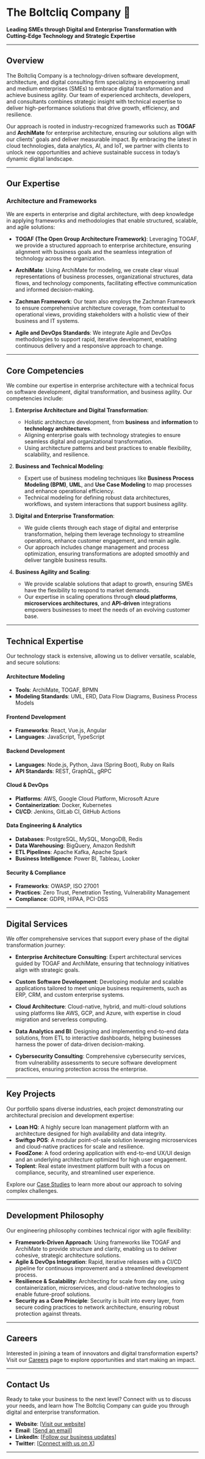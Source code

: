 # The Boltcliq Company 🚀

**Leading SMEs through Digital and Enterprise Transformation with Cutting-Edge Technology and Strategic Expertise**

---

## Overview

The Boltcliq Company is a technology-driven software development, architecture, and digital consulting firm specializing in empowering small and medium enterprises (SMEs) to embrace digital transformation and achieve business agility. Our team of experienced architects, developers, and consultants combines strategic insight with technical expertise to deliver high-performance solutions that drive growth, efficiency, and resilience.

Our approach is rooted in industry-recognized frameworks such as **TOGAF** and **ArchiMate** for enterprise architecture, ensuring our solutions align with our clients' goals and deliver measurable impact. By embracing the latest in cloud technologies, data analytics, AI, and IoT, we partner with clients to unlock new opportunities and achieve sustainable success in today’s dynamic digital landscape.

---

## Our Expertise

### Architecture and Frameworks
We are experts in enterprise and digital architecture, with deep knowledge in applying frameworks and methodologies that enable structured, scalable, and agile solutions:

- **TOGAF (The Open Group Architecture Framework)**: Leveraging TOGAF, we provide a structured approach to enterprise architecture, ensuring alignment with business goals and the seamless integration of technology across the organization.
  
- **ArchiMate**: Using ArchiMate for modeling, we create clear visual representations of business processes, organizational structures, data flows, and technology components, facilitating effective communication and informed decision-making.

- **Zachman Framework**: Our team also employs the Zachman Framework to ensure comprehensive architecture coverage, from contextual to operational views, providing stakeholders with a holistic view of their business and IT systems.

- **Agile and DevOps Standards**: We integrate Agile and DevOps methodologies to support rapid, iterative development, enabling continuous delivery and a responsive approach to change.

---

## Core Competencies

We combine our expertise in enterprise architecture with a technical focus on software development, digital transformation, and business agility. Our competencies include:

1. **Enterprise Architecture and Digital Transformation**:
   - Holistic architecture development, from **business** and **information** to **technology architectures**.
   - Aligning enterprise goals with technology strategies to ensure seamless digital and organizational transformation.
   - Using architecture patterns and best practices to enable flexibility, scalability, and resilience.
  
2. **Business and Technical Modeling**:
   - Expert use of business modeling techniques like **Business Process Modeling (BPM)**, **UML**, and **Use Case Modeling** to map processes and enhance operational efficiency.
   - Technical modeling for defining robust data architectures, workflows, and system interactions that support business agility.

3. **Digital and Enterprise Transformation**:
   - We guide clients through each stage of digital and enterprise transformation, helping them leverage technology to streamline operations, enhance customer engagement, and remain agile.
   - Our approach includes change management and process optimization, ensuring transformations are adopted smoothly and deliver tangible business results.

4. **Business Agility and Scaling**:
   - We provide scalable solutions that adapt to growth, ensuring SMEs have the flexibility to respond to market demands.
   - Our expertise in scaling operations through **cloud platforms**, **microservices architectures**, and **API-driven** integrations empowers businesses to meet the needs of an evolving customer base.

---

## Technical Expertise

Our technology stack is extensive, allowing us to deliver versatile, scalable, and secure solutions:

#### Architecture Modeling
- **Tools**: ArchiMate, TOGAF, BPMN
- **Modeling Standards**: UML, ERD, Data Flow Diagrams, Business Process Models

#### Frontend Development
- **Frameworks**: React, Vue.js, Angular
- **Languages**: JavaScript, TypeScript

#### Backend Development
- **Languages**: Node.js, Python, Java (Spring Boot), Ruby on Rails
- **API Standards**: REST, GraphQL, gRPC

#### Cloud & DevOps
- **Platforms**: AWS, Google Cloud Platform, Microsoft Azure
- **Containerization**: Docker, Kubernetes
- **CI/CD**: Jenkins, GitLab CI, GitHub Actions

#### Data Engineering & Analytics
- **Databases**: PostgreSQL, MySQL, MongoDB, Redis
- **Data Warehousing**: BigQuery, Amazon Redshift
- **ETL Pipelines**: Apache Kafka, Apache Spark
- **Business Intelligence**: Power BI, Tableau, Looker

#### Security & Compliance
- **Frameworks**: OWASP, ISO 27001
- **Practices**: Zero Trust, Penetration Testing, Vulnerability Management
- **Compliance**: GDPR, HIPAA, PCI-DSS

---

## Digital Services

We offer comprehensive services that support every phase of the digital transformation journey:

- **Enterprise Architecture Consulting**: Expert architectural services guided by TOGAF and ArchiMate, ensuring that technology initiatives align with strategic goals.
  
- **Custom Software Development**: Developing modular and scalable applications tailored to meet unique business requirements, such as ERP, CRM, and custom enterprise systems.

- **Cloud Architecture**: Cloud-native, hybrid, and multi-cloud solutions using platforms like AWS, GCP, and Azure, with expertise in cloud migration and serverless computing.

- **Data Analytics and BI**: Designing and implementing end-to-end data solutions, from ETL to interactive dashboards, helping businesses harness the power of data-driven decision-making.

- **Cybersecurity Consulting**: Comprehensive cybersecurity services, from vulnerability assessments to secure software development practices, ensuring protection across the enterprise.

---

## Key Projects

Our portfolio spans diverse industries, each project demonstrating our architectural precision and development expertise:

- **Loan HQ**: A highly secure loan management platform with an architecture designed for high availability and data integrity.
- **Swiftgo POS**: A modular point-of-sale solution leveraging microservices and cloud-native practices for scale and resilience.
- **FoodZone**: A food ordering application with end-to-end UX/UI design and an underlying architecture optimized for high user engagement.
- **Toplent**: Real estate investment platform built with a focus on compliance, security, and streamlined user experience.

Explore our [Case Studies](https://blog.boltcliq.com/tag/case-studies/) to learn more about our approach to solving complex challenges.

---

## Development Philosophy

Our engineering philosophy combines technical rigor with agile flexibility:

- **Framework-Driven Approach**: Using frameworks like TOGAF and ArchiMate to provide structure and clarity, enabling us to deliver cohesive, strategic architecture solutions.
- **Agile & DevOps Integration**: Rapid, iterative releases with a CI/CD pipeline for continuous improvement and a streamlined development process.
- **Resilience & Scalability**: Architecting for scale from day one, using containerization, microservices, and cloud-native technologies to enable future-proof solutions.
- **Security as a Core Principle**: Security is built into every layer, from secure coding practices to network architecture, ensuring robust protection against threats.

---

## Careers

Interested in joining a team of innovators and digital transformation experts? Visit our [Careers](https://boltcliq.zohorecruit.com/jobs/Careers) page to explore opportunities and start making an impact.

---

## Contact Us

Ready to take your business to the next level? Connect with us to discuss your needs, and learn how The Boltcliq Company can guide you through digital and enterprise transformation.

- **Website**: [[Visit our website](https://boltcliq.com)]
- **Email**: [[Send an email](business@boltcliq.com)]
- **LinkedIn**: [[Follow our business updates](https://ng.linkedin.com/company/theboltcliqcompany)]
- **Twitter**: [[Connect with us on X](https://x.com/boltcliqcompany)]

---
